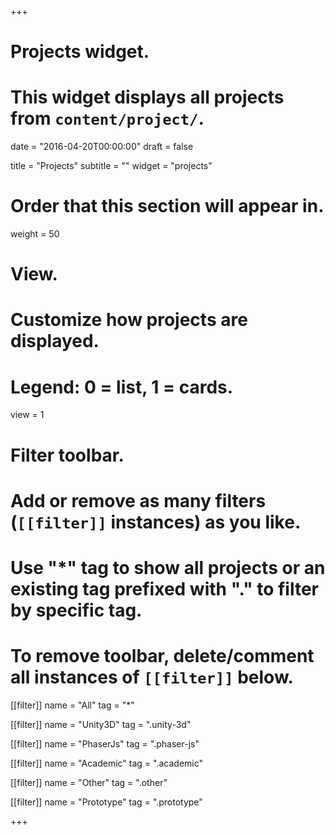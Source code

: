 +++
# Projects widget.
# This widget displays all projects from `content/project/`.

date = "2016-04-20T00:00:00"
draft = false

title = "Projects"
subtitle = ""
widget = "projects"

# Order that this section will appear in.
weight = 50

# View.
# Customize how projects are displayed.
# Legend: 0 = list, 1 = cards.
view = 1

# Filter toolbar.
# Add or remove as many filters (`[[filter]]` instances) as you like.
# Use "*" tag to show all projects or an existing tag prefixed with "." to filter by specific tag.
# To remove toolbar, delete/comment all instances of `[[filter]]` below.
[[filter]]
  name = "All"
  tag = "*"
  
[[filter]]
  name = "Unity3D"
  tag = ".unity-3d"

[[filter]]
  name = "PhaserJs"
  tag = ".phaser-js"

[[filter]]
  name = "Academic"
  tag = ".academic"

[[filter]]
  name = "Other"
  tag = ".other"
  
[[filter]]
  name = "Prototype"
  tag = ".prototype"

+++

